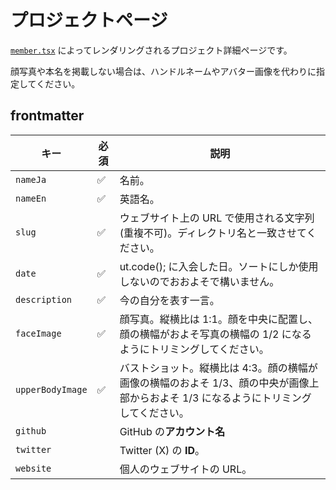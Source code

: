 # プロジェクトページ

[`member.tsx`](/src/templates/member.tsx) によってレンダリングされるプロジェクト詳細ページです。

顔写真や本名を掲載しない場合は、ハンドルネームやアバター画像を代わりに指定してください。

## frontmatter

| キー             | 必須 | 説明                                                                                                                                  |
| ---------------- | ---- | ------------------------------------------------------------------------------------------------------------------------------------- |
| `nameJa`         | ✅   | 名前。                                                                                                                                |
| `nameEn`         | ✅   | 英語名。                                                                                                                              |
| `slug`           | ✅   | ウェブサイト上の URL で使用される文字列 (重複不可)。ディレクトリ名と一致させてください。                                              |
| `date`           | ✅   | ut.code(); に入会した日。ソートにしか使用しないのでおおよそで構いません。                                                             |
| `description`    | ✅   | 今の自分を表す一言。                                                                                                                  |
| `faceImage`      | ✅   | 顔写真。縦横比は 1:1。顔を中央に配置し、顔の横幅がおよそ写真の横幅の 1/2 になるようにトリミングしてください。                         |
| `upperBodyImage` | ✅   | バストショット。縦横比は 4:3。顔の横幅が画像の横幅のおよそ 1/3、顔の中央が画像上部からおよそ 1/3 になるようにトリミングしてください。 |
| `github`         |      | GitHub の**アカウント名**                                                                                                             |
| `twitter`        |      | Twitter (X) の **ID**。                                                                                                               |
| `website`        |      | 個人のウェブサイトの URL。                                                                                                            |
